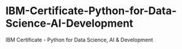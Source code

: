 # IBM-Certificate-Python-for-Data-Science-AI-Development
IBM Certificate - Python for Data Science, AI &amp; Development
